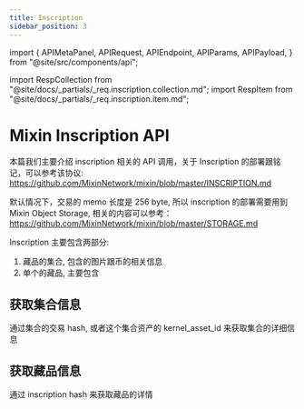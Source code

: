 ```yaml
---
title: Inscription
sidebar_position: 3
---
```


import {
  APIMetaPanel,
  APIRequest,
  APIEndpoint,
  APIParams,
  APIPayload,
} from "@site/src/components/api";

import RespCollection from "@site/docs/_partials/_req.inscription.collection.md";
import RespItem from "@site/docs/_partials/_req.inscription.item.md";

# Mixin Inscription API

本篇我们主要介绍 inscription 相关的 API 调用，关于 Inscription 的部署跟铭记，可以参考该协议: https://github.com/MixinNetwork/mixin/blob/master/INSCRIPTION.md

默认情况下，交易的 memo 长度是 256 byte, 所以 inscription 的部署需要用到 Mixin Object Storage, 相关的内容可以参考：https://github.com/MixinNetwork/mixin/blob/master/STORAGE.md

Inscription 主要包含两部分:

1. 藏品的集合, 包含的图片跟币的相关信息
2. 单个的藏品, 主要包含

## 获取集合信息

通过集合的交易 hash, 或者这个集合资产的 kernel_asset_id 来获取集合的详细信息

<APIEndpoint url="/inscriptions/collections/:hash" method="GET" />

<RespCollection />

## 获取藏品信息

通过 inscription hash 来获取藏品的详情

<APIEndpoint url="/inscriptions/items/:hash" method="GET" />

<RespItem />

